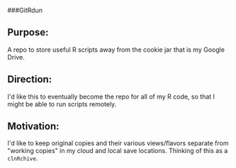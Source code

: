 ###GitRdun

## Purpose:
A repo to store useful R scripts away from the cookie jar that is my Google Drive.

## Direction:
I'd like this to eventually become the repo for all of my R code, so that I might be able to run scripts remotely.

## Motivation:
I'd like to keep original copies and their various views/flavors separate from "working copies" in my cloud and local save locations.  Thinking of this as a `clnRchive`.
